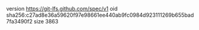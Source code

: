 version https://git-lfs.github.com/spec/v1
oid sha256:c27ad8e36a59620f97e98661ee440ab9fc0984d923111269b655bad7fa3490f2
size 3863
